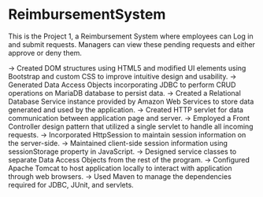 # ReimbursementSystem
This is the Project 1, a Reimbursement System where employees can Log in and submit requests. Managers can view these pending requests and either approve or deny them.


-> Created DOM structures using HTML5 and modified UI elements using Bootstrap and custom CSS to improve intuitive design and usability.
-> Generated Data Access Objects incorporating JDBC to perform CRUD operations on MariaDB database to persist data.
-> Created a Relational Database Service instance provided by Amazon Web Services to store data generated and used by the application.
-> Created HTTP servlet for data communication between application page and server. 
-> Employed a Front Controller design pattern that utilized a single servlet to handle all incoming requests.
-> Incorporated HttpSession to maintain session information on the server-side.
-> Maintained client-side session information using sessionStorage property in JavaScript.
-> Designed service classes to separate Data Access Objects from the rest of the program.
-> Configured Apache Tomcat to host application locally to interact with application through web browsers.
-> Used Maven to manage the dependencies required for JDBC, JUnit, and servlets.
